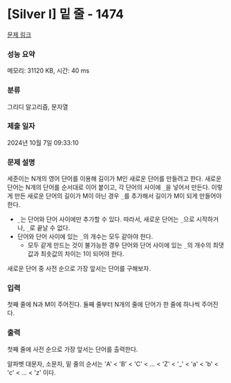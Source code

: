 # [Silver I] 밑 줄 - 1474 

[문제 링크](https://www.acmicpc.net/problem/1474) 

### 성능 요약

메모리: 31120 KB, 시간: 40 ms

### 분류

그리디 알고리즘, 문자열

### 제출 일자

2024년 10월 7일 09:33:10

### 문제 설명

<p>세준이는 N개의 영어 단어를 이용해 길이가 M인 새로운 단어를 만들려고 한다. 새로운 단어는 N개의 단어를 순서대로 이어 붙이고, 각 단어의 사이에 <code>_</code>을 넣어서 만든다. 이렇게 만든 새로운 단어의 길이가 M이 아닌 경우 <code>_</code>를 추가해서 길이가 M이 되게 만들어야 한다.</p>

<ul>
	<li><code>_</code>는 단어와 단어 사이에만 추가할 수 있다. 따라서, 새로운 단어는 <code>_</code>으로 시작하거나, <code>_</code>로 끝날 수 없다.</li>
	<li>단어와 단어 사이에 있는 <code>_</code>의 개수는 모두 같아야 한다.
	<ul>
		<li>모두 같게 만드는 것이 불가능한 경우 단어와 단어 사이에 있는 <code>_</code>의 개수의 최댓값과 최솟값의 차이는 1이 되어야 한다.</li>
	</ul>
	</li>
</ul>

<p>새로운 단어 중 사전 순으로 가장 앞서는 단어를 구해보자.</p>

### 입력 

 <p>첫째 줄에 N과 M이 주어진다. 둘째 줄부터 N개의 줄에 단어가 한 줄에 하나씩 주어진다.</p>

### 출력 

 <p>첫째 줄에 사전 순으로 가장 앞서는 단어를 출력한다.</p>

<p>알파벳 대문자, 소문자, 밑 줄의 순서는 'A' < 'B' < 'C' < ... < 'Z' < '_' < 'a' < 'b' < 'c' < ... < 'z' 이다.</p>

